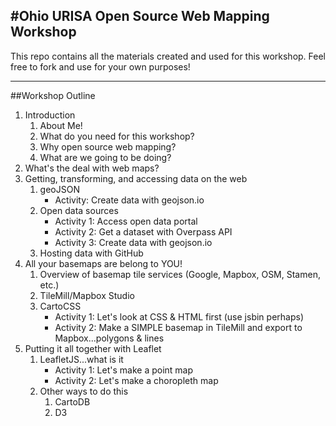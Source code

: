 #Ohio URISA Open Source Web Mapping Workshop
----------
This repo contains all the materials created and used for this workshop.  Feel free to fork and use for your own purposes!

----------

##Workshop Outline

1. Introduction
	1. About Me!
	2. What do you need for this workshop?
	3. Why open source web mapping?
	4. What are we going to be doing?
2. What's the deal with web maps?
3. Getting, transforming, and accessing data on the web
	1. geoJSON
		- Activity: Create data with geojson.io
	2. Open data sources
		- Activity 1: Access open data portal
		- Activity 2: Get a dataset with Overpass API
		- Activity 3: Create data with geojson.io	
	3. Hosting data with GitHub
4. All your basemaps are belong to YOU!
	1. Overview of basemap tile services (Google, Mapbox, OSM, Stamen, etc.)
	2. TileMill/Mapbox Studio
	3. CartoCSS
		- Activity 1: Let's look at CSS & HTML first (use jsbin perhaps)
		- Activity 2: Make a SIMPLE basemap in TileMill and export to Mapbox...polygons & lines
5. Putting it all together with Leaflet
	1. LeafletJS...what is it
		- Activity 1: Let's make a point map
		- Activity 2: Let's make a choropleth map
	2. Other ways to do this
		1. CartoDB
		2. D3   

